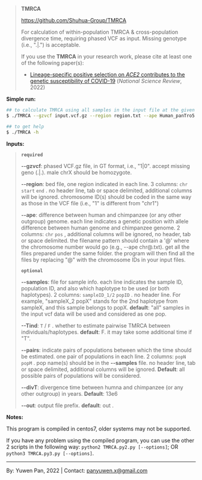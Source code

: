 > **TMRCA**
>
> https://github.com/Shuhua-Group/TMRCA
>
> For calculation of within-population TMRCA & cross-population divergence time, requiring phased VCF as input. Missing genotype (i.e., ".|.") is acceptable. 
>
> If you use the **TMRCA** in your research work, please cite at least one of the following paper(s):
>
> - [Lineage-specific positive selection on *ACE2* contributes to the genetic susceptibility of COVID-19](https://academic.oup.com/nsr/advance-article/doi/10.1093/nsr/nwac118/6623880) (*National Science Review*, 2022)



**Simple run:**

``` bash
## to calculate TMRCA using all samples in the input file at the given region(s)
$ ./TMRCA --gzvcf input.vcf.gz --region region.txt --ape Human_panTro5.chr@.diff.txt.gz

## to get help
$ ./TMRCA -h
```

**Inputs:**

> **`required`**
>
> **--gzvcf**: phased VCF.gz file, in GT format, i.e., "1|0". accept missing geno (.|.). male chrX should be homozygote.
>
> **--region**: bed file, one region indicated in each line. 3 columns: `chr` `start` `end` . no header line, tab or space delimited, additional columns will be ignored. chromosome ID(s) should be coded in the same way as those in the VCF file (i.e., "1" is different from "chr1")
>
> **--ape**: difference between human and chimpanzee (or any other outgroup) genome. each line indicates a genetic position with allele difference between human genome and chimpanzee genome. 2 columns: `chr` `pos` , additional columns will be ignored, no header, tab or space delimited. the filename pattern should contain a '@' where the chromosome number would go (e.g., --ape chr@.txt). get all the files prepared under the same folder. the program will then find all the files by replacing "@" with the chromosome IDs in your input files. 
>
> **`optional`**
>
> **--samples**: file for sample info. each line indicates the sample ID, population ID, and also which haplotype to be used (or both haplotypes). 2 columns: `sampleID_1/2` `popID` . no header line. For example, "sampleX_2 popX" stands for the 2nd haplotype from sampleX, and this sample belongs to popX. **default**: "all" samples in the input vcf data will be used and considered as one pop. 
>
> **--Tind**: `T` / `F` . whether to estimate pairwise TMRCA between individuals/haplotypes. **default**: F. it may take some additional time if "T". 
>
> **--pairs**: indicate pairs of populations between which the time should be estimated. one pair of populations in each line. 2 columns: `popN` `popM` . pop name(s) should be in the **--samples** file. no header line, tab or space delimited, additional columns will be ignored. **Default**: all possible pairs of populations will be considered. 
>
> **--divT**: divergence time between humna and chimpanzee (or any other outgroup) in years. **Default**: 13e6
>
> **--out**: output file prefix. **default**: out . 

**Notes:**

This program is compiled in centos7, older systems may not be supported. 

If you have any problem using the compiled program, you can use the other 2 scripts in the following way: `python2 TMRCA.py2.py [--options]`; OR `python3 TMRCA.py3.py [--options]`. 

---

By: Yuwen Pan, 2022  |  Contact: panyuwen.x@gmail.com
